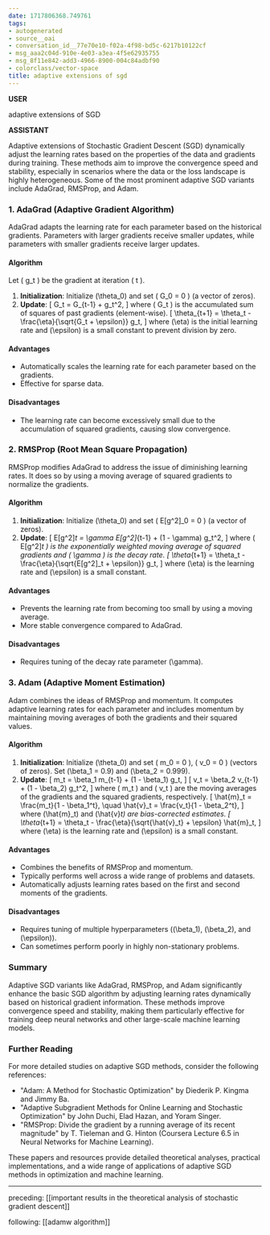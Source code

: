 ```yaml
---
date: 1717806368.749761
tags:
- autogenerated
- source__oai
- conversation_id__77e70e10-f02a-4f98-bd5c-6217b10122cf
- msg_aaa2c04d-910e-4e03-a3ea-4f5e62935755
- msg_8f11e842-add3-4966-8900-004c84adbf90
- colorclass/vector-space
title: adaptive extensions of sgd
---
```


**USER**

adaptive extensions of SGD


**ASSISTANT**

Adaptive extensions of Stochastic Gradient Descent (SGD) dynamically adjust the learning rates based on the properties of the data and gradients during training. These methods aim to improve the convergence speed and stability, especially in scenarios where the data or the loss landscape is highly heterogeneous. Some of the most prominent adaptive SGD variants include AdaGrad, RMSProp, and Adam.

### 1. AdaGrad (Adaptive Gradient Algorithm)

AdaGrad adapts the learning rate for each parameter based on the historical gradients. Parameters with larger gradients receive smaller updates, while parameters with smaller gradients receive larger updates.

#### Algorithm

Let \( g_t \) be the gradient at iteration \( t \).

1. **Initialization**: Initialize \(\theta_0\) and set \( G_0 = 0 \) (a vector of zeros).
2. **Update**:
   \[
   G_t = G_{t-1} + g_t^2,
   \]
   where \( G_t \) is the accumulated sum of squares of past gradients (element-wise).
   \[
   \theta_{t+1} = \theta_t - \frac{\eta}{\sqrt{G_t + \epsilon}} g_t,
   \]
   where \(\eta\) is the initial learning rate and \(\epsilon\) is a small constant to prevent division by zero.

#### Advantages

- Automatically scales the learning rate for each parameter based on the gradients.
- Effective for sparse data.

#### Disadvantages

- The learning rate can become excessively small due to the accumulation of squared gradients, causing slow convergence.

### 2. RMSProp (Root Mean Square Propagation)

RMSProp modifies AdaGrad to address the issue of diminishing learning rates. It does so by using a moving average of squared gradients to normalize the gradients.

#### Algorithm

1. **Initialization**: Initialize \(\theta_0\) and set \( E[g^2]_0 = 0 \) (a vector of zeros).
2. **Update**:
   \[
   E[g^2]_t = \gamma E[g^2]_{t-1} + (1 - \gamma) g_t^2,
   \]
   where \( E[g^2]_t \) is the exponentially weighted moving average of squared gradients and \( \gamma \) is the decay rate.
   \[
   \theta_{t+1} = \theta_t - \frac{\eta}{\sqrt{E[g^2]_t + \epsilon}} g_t,
   \]
   where \(\eta\) is the learning rate and \(\epsilon\) is a small constant.

#### Advantages

- Prevents the learning rate from becoming too small by using a moving average.
- More stable convergence compared to AdaGrad.

#### Disadvantages

- Requires tuning of the decay rate parameter \(\gamma\).

### 3. Adam (Adaptive Moment Estimation)

Adam combines the ideas of RMSProp and momentum. It computes adaptive learning rates for each parameter and includes momentum by maintaining moving averages of both the gradients and their squared values.

#### Algorithm

1. **Initialization**: Initialize \(\theta_0\) and set \( m_0 = 0 \), \( v_0 = 0 \) (vectors of zeros). Set \(\beta_1 = 0.9\) and \(\beta_2 = 0.999\).
2. **Update**:
   \[
   m_t = \beta_1 m_{t-1} + (1 - \beta_1) g_t,
   \]
   \[
   v_t = \beta_2 v_{t-1} + (1 - \beta_2) g_t^2,
   \]
   where \( m_t \) and \( v_t \) are the moving averages of the gradients and the squared gradients, respectively.
   \[
   \hat{m}_t = \frac{m_t}{1 - \beta_1^t}, \quad \hat{v}_t = \frac{v_t}{1 - \beta_2^t},
   \]
   where \(\hat{m}_t\) and \(\hat{v}_t\) are bias-corrected estimates.
   \[
   \theta_{t+1} = \theta_t - \frac{\eta}{\sqrt{\hat{v}_t} + \epsilon} \hat{m}_t,
   \]
   where \(\eta\) is the learning rate and \(\epsilon\) is a small constant.

#### Advantages

- Combines the benefits of RMSProp and momentum.
- Typically performs well across a wide range of problems and datasets.
- Automatically adjusts learning rates based on the first and second moments of the gradients.

#### Disadvantages

- Requires tuning of multiple hyperparameters (\(\beta_1\), \(\beta_2\), and \(\epsilon\)).
- Can sometimes perform poorly in highly non-stationary problems.

### Summary

Adaptive SGD variants like AdaGrad, RMSProp, and Adam significantly enhance the basic SGD algorithm by adjusting learning rates dynamically based on historical gradient information. These methods improve convergence speed and stability, making them particularly effective for training deep neural networks and other large-scale machine learning models.

### Further Reading

For more detailed studies on adaptive SGD methods, consider the following references:

- "Adam: A Method for Stochastic Optimization" by Diederik P. Kingma and Jimmy Ba.
- "Adaptive Subgradient Methods for Online Learning and Stochastic Optimization" by John Duchi, Elad Hazan, and Yoram Singer.
- "RMSProp: Divide the gradient by a running average of its recent magnitude" by T. Tieleman and G. Hinton (Coursera Lecture 6.5 in Neural Networks for Machine Learning).

These papers and resources provide detailed theoretical analyses, practical implementations, and a wide range of applications of adaptive SGD methods in optimization and machine learning.


---

preceding: [[important results in the theoretical analysis of stochastic gradient descent]]  


following: [[adamw algorithm]]